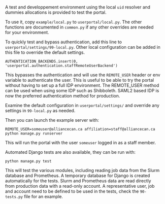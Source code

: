 A test and developpement environment using the local `uid` resolver and dummies allocations is provided to test the portal.

To use it, copy `example/local.py` to `userportal/local.py`. The other functions are documented in `common.py` if any other overrides are needed for your environment.

To quickly test and bypass authentication, add this line to `userportal/settings/99-local.py`. Other local configuration can be added in this file to override the default settings.

```
AUTHENTICATION_BACKENDS.insert(0, 'userportal.authentication.staffRemoteUserBackend')
```

This bypasses the authentication and will use the `REMOTE_USER` header or env variable to authenticate the user. This is useful to be able to try the portal without having to set up a full IDP environment. The REMOTE_USER method can be used when using some IDP such as Shibboleth. SAML2 based IDP is now the preferred authentication method for production.

Examine the default configuration in `userportal/settings/` and override any settings in `99-local.py` as needed.

Then you can launch the example server with:

```
REMOTE_USER=someuser@alliancecan.ca affiliation=staff@alliancecan.ca python manage.py runserver
```

This will run the portal with the user `someuser` logged in as a staff member.

Automated Django tests are also available, they can be run with:

```
python manage.py test
```

This will test the various modules, including reading job data from the Slurm database and Prometheus. A temporary database for Django is created automatically for the tests. Slurm and Prometheus data are read directly from production data with a read-only account. A representative user, job and account need to be defined to be used in the tests, check the `90-tests.py` file for an example.